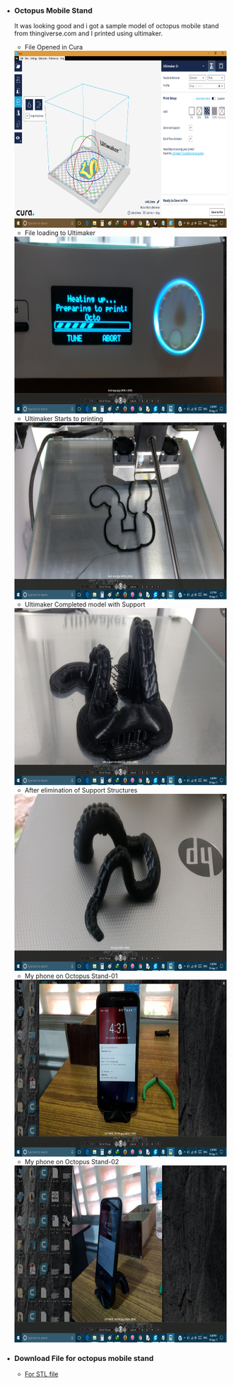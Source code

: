 - ### Octopus Mobile Stand
   It was looking good and i got a sample model of octopus mobile stand from thingiverse.com and I printed using ultimaker.       
   
   - File Opened in Cura
   <img src="octocura.png" height="400" width="711">
   
   - File loading to Ultimaker
   <img src="octoheat.png" height="400" width="711">
   
   - Ultimaker Starts  to printing
   <img src="octostart.png" height="400" width="711">
   
   - Ultimaker Completed model with Support
   <img src="octosupport.png" height="400" width="711">
     
   - After elimination of Support Structures
   <img src="octofinish.png" height="400" width="711">
   
   - My phone on Octopus Stand-01
   <img src="octostand1.png" height="400" width="711">
   
   - My phone on Octopus Stand-02
   <img src="octostand2.png" height="400" width="711">
   
- ### Download File for octopus mobile stand
 
   - [For STL file](https://www.thingiverse.com/download:977256)


